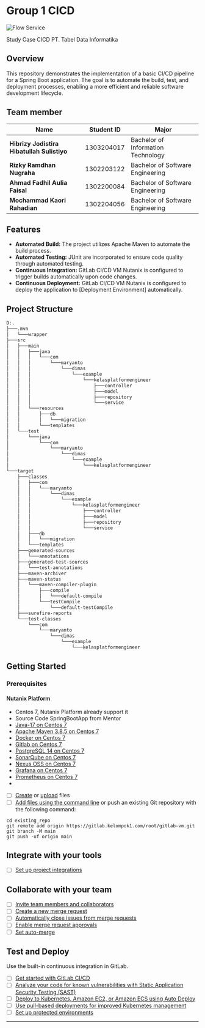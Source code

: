# Group 1 CICD

![Flow Service](https://gitlab.com/hibrizys/gitlab-windows/-/raw/main/img/Nutanix_Services-DevSecOps.png?ref_type=heads)

Study Case CICD PT. Tabel Data Informatika

## Overview

This repository demonstrates the implementation of a basic CI/CD pipeline for a Spring Boot application. The goal is to automate the build, test, and deployment processes, enabling a more efficient and reliable software development lifecycle.

## Team member

| Name                                          | Student ID     | Major                          |
| --------------------------------------------- | -------------- | ------------------------------- |
| **Hibrizy Jodistira Hibatullah Sulistiyo**   | 1303204017     | Bachelor of Information Technology |
| **Rizky Ramdhan Nugraha**                      | 1302203122     | Bachelor of Software Engineering |
| **Ahmad Fadhil Aulia Faisal**                  | 1302200084     | Bachelor of Software Engineering |
| **Mochammad Kaori Rahadian**                  | 1302204056     | Bachelor of Software Engineering |


## Features

- **Automated Build:** The project utilizes Apache Maven to automate the build process.
- **Automated Testing:** JUnit are incorporated to ensure code quality through automated testing.
- **Continuous Integration:** GitLab CI/CD VM Nutanix is configured to trigger builds automatically upon code changes.
- **Continuous Deployment:** GitLab CI/CD VM Nutanix is configured to deploy the application to [Deployment Environment] automatically.


## Project Structure

```bash
D:.
├───.mvn
│   └───wrapper
├───src
│   ├───main
│   │   ├───java
│   │   │   └───com
│   │   │       └───maryanto
│   │   │           └───dimas
│   │   │               └───example
│   │   │                   └───kelasplatformengineer
│   │   │                       ├───controller
│   │   │                       ├───model
│   │   │                       ├───repository
│   │   │                       └───service
│   │   └───resources
│   │       ├───db
│   │       │   └───migration
│   │       └───templates
│   └───test
│       └───java
│           └───com
│               └───maryanto
│                   └───dimas
│                       └───example
│                           └───kelasplatformengineer
└───target
    ├───classes
    │   ├───com
    │   │   └───maryanto
    │   │       └───dimas
    │   │           └───example
    │   │               └───kelasplatformengineer
    │   │                   ├───controller
    │   │                   ├───model
    │   │                   ├───repository
    │   │                   └───service
    │   ├───db
    │   │   └───migration
    │   └───templates
    ├───generated-sources
    │   └───annotations
    ├───generated-test-sources
    │   └───test-annotations
    ├───maven-archiver
    ├───maven-status
    │   └───maven-compiler-plugin
    │       ├───compile
    │       │   └───default-compile
    │       └───testCompile
    │           └───default-testCompile
    ├───surefire-reports
    └───test-classes
        └───com
            └───maryanto
                └───dimas
                    └───example
                        └───kelasplatformengineer
```

## Getting Started

### Prerequisites

#### Nutanix Platform
- Centos 7, Nutanix Platform already support it
- Source Code SpringBootApp from Mentor
- [Java-17 on Centos 7](https://computingforgeeks.com/install-java-openjdk-17-on-centos-rhel-7/) 
- [Apache Maven 3.8.5 on Centos 7](https://tecadmin.net/install-apache-maven-on-centos/) 
- [Docker on Centos 7](https://docs.docker.com/engine/install/centos/) 
- [Gitlab on Centos 7](https://about.gitlab.com/install/#centos-7)
- [PostgreSQL 14 on Centos 7](https://computingforgeeks.com/how-to-install-postgresql-14-centos-rhel-7/)
- [SonarQube on Centos 7](https://blog.yasithab.com/centos/install-sonarqube-on-centos-7/)
- [Nexus OSS on Centos 7](https://blog.yasithab.com/centos/install-nexus-repository-oss-on-centos-7/)
- [Grafana on Centos 7](https://roman-academy.medium.com/how-to-install-and-configure-grafana-on-centos-7-56c28dc04840)
- [Prometheus on Centos 7](https://rm-rf.medium.com/how-to-install-and-configure-prometheus-on-centos-7-1505e5bd7a3d)
- 


- [ ] [Create](https://docs.gitlab.com/ee/user/project/repository/web_editor.html#create-a-file) or [upload](https://docs.gitlab.com/ee/user/project/repository/web_editor.html#upload-a-file) files
- [ ] [Add files using the command line](https://docs.gitlab.com/ee/gitlab-basics/add-file.html#add-a-file-using-the-command-line) or push an existing Git repository with the following command:

```
cd existing_repo
git remote add origin https://gitlab.kelompok1.com/root/gitlab-vm.git
git branch -M main
git push -uf origin main
```

## Integrate with your tools

- [ ] [Set up project integrations](https://gitlab.kelompok1.com/root/gitlab-vm/-/settings/integrations)

## Collaborate with your team

- [ ] [Invite team members and collaborators](https://docs.gitlab.com/ee/user/project/members/)
- [ ] [Create a new merge request](https://docs.gitlab.com/ee/user/project/merge_requests/creating_merge_requests.html)
- [ ] [Automatically close issues from merge requests](https://docs.gitlab.com/ee/user/project/issues/managing_issues.html#closing-issues-automatically)
- [ ] [Enable merge request approvals](https://docs.gitlab.com/ee/user/project/merge_requests/approvals/)
- [ ] [Set auto-merge](https://docs.gitlab.com/ee/user/project/merge_requests/merge_when_pipeline_succeeds.html)

## Test and Deploy

Use the built-in continuous integration in GitLab.

- [ ] [Get started with GitLab CI/CD](https://docs.gitlab.com/ee/ci/quick_start/index.html)
- [ ] [Analyze your code for known vulnerabilities with Static Application Security Testing (SAST)](https://docs.gitlab.com/ee/user/application_security/sast/)
- [ ] [Deploy to Kubernetes, Amazon EC2, or Amazon ECS using Auto Deploy](https://docs.gitlab.com/ee/topics/autodevops/requirements.html)
- [ ] [Use pull-based deployments for improved Kubernetes management](https://docs.gitlab.com/ee/user/clusters/agent/)
- [ ] [Set up protected environments](https://docs.gitlab.com/ee/ci/environments/protected_environments.html)

***